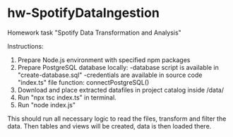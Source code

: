 # hw-SpotifyDataIngestion
Homework task "Spotify Data Transformation and Analysis"

Instructions:
1. Prepare Node.js environment with specified npm packages
2. Prepare PostgreSQL database locally: 
    -database script is available in "create-database.sql"
    -credentials are available in source code "index.ts" file function: connectPostgreSQL()
3. Download and place extracted datafiles in project catalog inside /data/
4. Run "npx tsc index.ts" in terminal.
5. Run "node index.js"

This should run all necessary logic to read the files, transform and filter the data.
Then tables and views will be created, data is then loaded there.

